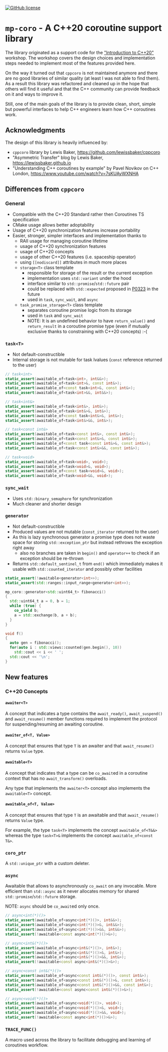 [![GitHub license](https://img.shields.io/github/license/mpusz/mp-coro?cacheSeconds=3600&color=informational&label=License)](./LICENSE.md)

# `mp-coro` - A C++20 coroutine support library

The library originated as a support code for the ["Introduction to C++20"](https://train-it.eu/trainings/cpp/78-cpp-20)
workshop. The workshop covers the design choices and implementation steps needed to implement most of
the features provided here.

On the way it turned out that `cppcoro` is not maintained anymore and there are no good libraries of similar
quality (at least I was not able to find them). As a result this library was refactored and cleaned up
in the hope that others will find it useful and that the C++ community can provide feedback on it and ways
to improve it.

Still, one of the main goals of the library is to provide clean, short, simple but powerful interfaces to help
C++ engineers learn how C++ coroutines work.


## Acknowledgments

The design of this library is heavily influenced by:
- `cppcoro` library by Lewis Baker, https://github.com/lewissbaker/cppcoro
- "Asymmetric Transfer" blog by Lewis Baker, https://lewissbaker.github.io
- "Understanding C++ coroutines by example" by Pavel Novikov on C++ London, https://www.youtube.com/watch?v=7sKUAyWXNHA


## Differences from `cppcoro`

### General

- Compatible with the C++20 Standard rather then Coroutines TS specification
- CMake usage allows better adoptability
- Usage of C++20 synchronization features increase portability
- Easier, stronger, simpler interfaces and implementation thanks to
  - RAII usage for managing coroutine lifetime
  - usage of C++20 synchronization features
  - usage of C++20 concepts
  - usage of other C++20 features (i.e. spaceship operator)
  - using `[[nodiscard]]` attributes in much more places
  - `storage<T>` class template
    - responsible for storage of the result or the current exception
    - implementation uses `std::variant` under the hood
    - interface similar to `std::promise`/`std::future` pair
    - could be replaced with `std::expected` proposed in [P0323](https://wg21.link/p0323) in the future
    - used in `task`, `sync_wait`, and `async`
  - `task_promise_storage<T>` class template
    - separates coroutine promise logic from its storage
    - used in `task` and `sync_wait`
    - NOTE: It is an undefined behavior to have `return_value()` and `return_result` in a coroutine
      promise type (even if mutually exclusive thanks to constraining with C++20 concepts) :-(


### `task<T>`

- Not default-constructible
- Internal storage is not mutable for task lvalues (`const` reference returned to the user)

```cpp
// task<int>
static_assert(awaitable_of<task<int>, int&&>);
static_assert(awaitable_of<task<int>&, const int&>);
static_assert(awaitable_of<const task<int>&, const int&>);
static_assert(awaitable_of<task<int>&&, int&&>);

// task<int&>
static_assert(awaitable_of<task<int&>, int&>);
static_assert(awaitable_of<task<int&>&, int&>);
static_assert(awaitable_of<const task<int&>&, int&>);
static_assert(awaitable_of<task<int&>&&, int&>);

// task<const int&>
static_assert(awaitable_of<task<const int&>, const int&>);
static_assert(awaitable_of<task<const int&>&, const int&>);
static_assert(awaitable_of<const task<const int&>&, const int&>);
static_assert(awaitable_of<task<const int&>&&, const int&>);

// task<void>
static_assert(awaitable_of<task<void>, void>);
static_assert(awaitable_of<task<void>&, void>);
static_assert(awaitable_of<const task<void>&, void>);
static_assert(awaitable_of<task<void>&&, void>);
```

### `sync_wait`

- Uses `std::binary_semaphore` for synchronization
- Much cleaner and shorter design


### `generator`

- Not default-constructible
- Produced values are not mutable (`const_iterator` returned to the user)
- As this is lazy synchronous generator a promise type does not waste space for storing
  `std::exception_ptr` but instead rethrows the exception right away
  - also no branches are taken in `begin()` and `operator++` to check if an exception should
    be re-thrown
- Returns `std::default_sentinel_t` from `end()` which immediately makes it usable with
  `std::counted_iterator` and possibly other facilities

```cpp
static_assert(!awaitable<generator<int>>);
static_assert(std::ranges::input_range<generator<int>>);
```

```cpp
mp_coro::generator<std::uint64_t> fibonacci()
{
  std::uint64_t a = 0, b = 1;
  while (true) {
    co_yield b;
    a = std::exchange(b, a + b);
  }
}

void f()
{
  auto gen = fibonacci();
  for(auto i : std::views::counted(gen.begin(), 10))
    std::cout << i << ' ';
  std::cout << '\n';
}
```


## New features

### C++20 Concepts

#### `awaiter<T>`

A concept that indicates a type contains the `await_ready()`, `await_suspend()` and `await_resume()`
member functions required to implement the protocol for suspending/resuming an awaiting coroutine.

#### `awaiter_of<T, Value>`

A concept that ensures that type `T` is an awaiter and that `await_resume()` returns `Value` type.

#### `awaitable<T>`

A concept that indicates that a type can be `co_await`ed in a coroutine context that has no
`await_transform()` overloads.

Any type that implements the `awaiter<T>` concept also implements the `awaitable<T>` concept.

#### `awaitable_of<T, Value>`

A concept that ensures that type `T` is an awaitable and that `await_resume()` returns `Value` type.

For example, the type `task<T>` implements the concept `awaitable_of<T&&>` whereas the type
`task<T>&` implements the concept `awaitable_of<const T&>`.

### `coro_ptr`

A `std::unique_ptr` with a custom deleter.


### `async`

Awaitable that allows to asynchronously `co_await` on any invocable. More efficient than `std::async`
as it never allocates memory for shared `std::promise`/`std::future` storage.

NOTE: `async` should be `co_await`ed only once.

```cpp
// async<int(*)()>
static_assert(awaitable_of<async<int(*)()>, int&&>);
static_assert(awaitable_of<async<int(*)()>&, int&&>);
static_assert(awaitable_of<async<int(*)()>&&, int&&>);
static_assert(!awaitable<const async<int(*)()>&>);

// async<int&(*)()>
static_assert(awaitable_of<async<int&(*)()>, int&>);
static_assert(awaitable_of<async<int&(*)()>&, int&>);
static_assert(awaitable_of<async<int&(*)()>&&, int&>);
static_assert(!awaitable<const async<int&(*)()>&>);

// async<const int&(*)()>
static_assert(awaitable_of<async<const int&(*)()>, const int&>);
static_assert(awaitable_of<async<const int&(*)()>&, const int&>);
static_assert(awaitable_of<async<const int&(*)()>&&, const int&>);
static_assert(!awaitable<const async<const int&(*)()>&>);

// async<void(*)()>
static_assert(awaitable_of<async<void(*)()>, void>);
static_assert(awaitable_of<async<void(*)()>&, void>);
static_assert(awaitable_of<async<void(*)()>&&, void>);
static_assert(!awaitable<const async<int(*)()>&>);
```


### `TRACE_FUNC()`

A macro used across the library to facilitate debugging and learning of coroutines workflow.
